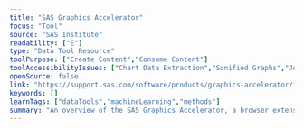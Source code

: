 ```yaml
---
title: "SAS Graphics Accelerator"
focus: "Tool"
source: "SAS Institute"
readability: ["E"]
type: "Data Tool Resource"
toolPurpose: ["Create Content","Consume Content"]
toolAccessibilityIssues: ["Chart Data Extraction","Sonified Graphs","JAWS"]
openSource: false
link: "https://support.sas.com/software/products/graphics-accelerator/index.html#s1=1"
keywords: []
learnTags: ["dataTools","machineLearning","methods"]
summary: "An overview of the SAS Graphics Accelerator, a browser extension that enables alternative presentations of data visualizations.  "
---
```


